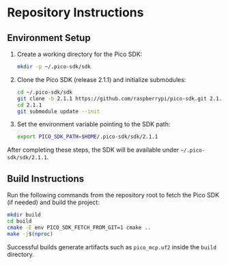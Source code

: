 # Repository Instructions

## Environment Setup

1. Create a working directory for the Pico SDK:
   ```bash
   mkdir -p ~/.pico-sdk/sdk
   ```
2. Clone the Pico SDK (release 2.1.1) and initialize submodules:
   ```bash
   cd ~/.pico-sdk/sdk
   git clone -b 2.1.1 https://github.com/raspberrypi/pico-sdk.git 2.1.1
   cd 2.1.1
   git submodule update --init
   ```
3. Set the environment variable pointing to the SDK path:
   ```bash
   export PICO_SDK_PATH=$HOME/.pico-sdk/sdk/2.1.1
   ```

After completing these steps, the SDK will be available under `~/.pico-sdk/sdk/2.1.1`.

## Build Instructions

Run the following commands from the repository root to fetch the Pico SDK (if needed) and build the project:

```bash
mkdir build
cd build
cmake -E env PICO_SDK_FETCH_FROM_GIT=1 cmake ..
make -j$(nproc)
```

Successful builds generate artifacts such as `pico_mcp.uf2` inside the `build` directory.
